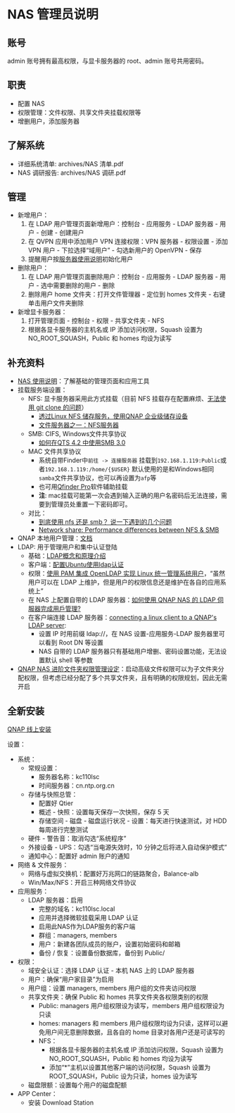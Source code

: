 # NAS 管理员说明


## 账号
admin 账号拥有最高权限，与显卡服务器的 root、admin 账号共用密码。


## 职责

* 配置 NAS
* 权限管理：文件权限、共享文件夹挂载权限等
* 增删用户，添加服务器


## 了解系统

* 详细系统清单: archives/NAS 清单.pdf
* NAS 调研报告: archives/NAS 调研.pdf


## 管理

* 新增用户：
    1. 在 LDAP 用户管理页面新增用户：控制台 - 应用服务 - LDAP 服务器 - 用户 - 创建 - 创建用户
    1. 在 QVPN 应用中添加用户 VPN 连接权限：VPN 服务器 - 权限设置 - 添加 VPN 用户 - 下拉选择“域用户” - 勾选新用户的 OpenVPN - 保存
    1. 提醒用户按[服务器使用说明](documents/server/README.md)初始化用户
* 删除用户：
    1. 在 LDAP 用户管理页面删除用户：控制台 - 应用服务 - LDAP 服务器 - 用户 - 选中需要删除的用户 - 删除
    1. 删除用户 home 文件夹：打开文件管理器 - 定位到 homes 文件夹 - 右键单击用户文件夹删除
* 新增显卡服务器：
    1. 打开管理页面 - 控制台 - 权限 - 共享文件夹 - NFS
    1. 根据各显卡服务器的主机名或 IP 添加访问权限，Squash 设置为 NO_ROOT_SQUASH，Public 和 homes 均设为读写


## 补充资料

* [NAS 使用说明](README.md)：了解基础的管理页面和应用工具
* 挂载服务端设置：
    * NFS: 显卡服务器采用此方式挂载（目前 NFS 挂载存在配置麻烦、[无法使用 git clone 的问题](../server/README.md#问题)）
        * [透过Linux NFS 储存服务，使用QNAP 企业级储存设备](https://www.qnap.com/zh-hk/how-to/tutorial/article/透過-linux-nfs-儲存服務使用-qnap-企業級儲存設備/)
        * [文件服务器之一：NFS服务器](http://cn.linux.vbird.org/linux_server/0330nfs.php)
    * SMB: CIFS, Windows文件共享协议
        * [如何在QTS 4.2 中使用SMB 3.0](https://www.qnap.com/zh-tw/how-to/tutorial/article/如何在-qts-4-2-中使用-smb-3-0/)
    * MAC 文件共享协议 
        * 系统自带Finder中`前往 -> 连接服务器` 挂载到`192.168.1.119:Public`或者`192.168.1.119:/home/{$USER}` 默认使用的是和Windows相同`samba`文件共享协议，也可以再设置为`afp`等
        * 也可用[Qfinder Pro](https://www.qnap.com/zh-cn/how-to/tutorial/article/%E5%B0%86%E5%85%B1%E4%BA%AB%E6%96%87%E4%BB%B6%E5%A4%B9%E6%8C%82%E8%BD%BD%E5%88%B0-mac-%E8%AE%A1%E7%AE%97%E6%9C%BA/)软件辅助挂载
        * **注**: mac挂载可能第一次会遇到输入正确的用户名密码后无法连接，需要到管理员处重置一下密码即可。
    * 对比：
        * [到底使用 nfs 还是 smb？ 说一下遇到的几个问题](https://www.v2ex.com/t/538664)
        * [Network share: Performance differences between NFS & SMB](https://ferhatakgun.com/network-share-performance-differences-between-nfs-smb/)
* QNAP 本地用户管理：[文档](https://docs.qnap.com/nas/4.2/Home/sc/index.html?users.htm)
* LDAP: 用于管理用户和集中认证登陆
    * 基础：[LDAP概念和原理介绍](https://www.cnblogs.com/wilburxu/p/9174353.html)
    * 客户端：[配置Ubuntu使用ldap认证](https://www.iteye.com/blog/wuyaweiwude-1889452)
    * 权限：[使用 PAM 集成 OpenLDAP 实现 Linux 统一管理系统用户](https://www.ibm.com/developerworks/cn/linux/1406_liulz_pamopenldap/index.html)，“虽然用户可以在 LDAP 上维护，但是用户的权限信息还是维护在各自的应用系统上”
    * 在 NAS 上配置自带的 LDAP 服务器：[如何使用 QNAP NAS 的 LDAP 伺服器完成用戶管理?](https://www.qnap.com/zh-hk/how-to/tutorial/article/如何使用-qnap-nas-的-ldap-伺服器完成用戶管理/)
    * 在客户端连接 LDAP 服务器：[connecting a linux client to a QNAP's LDAP server](https://laurentperrinet.github.io/sciblog/posts/2012-09-04-connecting-a-linux-client-to-a-QNAPs-LDAP-server.html):
        * 设置 IP 时用前缀 ldap://，在 NAS 设置-应用服务-LDAP 服务器里可以看到 Root DN 等设置
        * NAS 自带的 LDAP 服务器只有基础用户增删、密码设置功能，无法设置默认 shell 等参数
* [QNAP NAS 进阶文件夹权限管理设定](https://www.qnap.com/zh-cn/how-to/tutorial/article/qnap-nas-%E8%BF%9B%E9%98%B6%E6%96%87%E4%BB%B6%E5%A4%B9%E6%9D%83%E9%99%90%E7%AE%A1%E7%90%86%E8%AE%BE%E5%AE%9A/)：启动高级文件权限可以为子文件夹分配权限，但考虑已经分配了多个共享文件夹，且有明确的权限规划，因此无需开启


## 全新安装

[QNAP 线上安装](https://start.qnap.com/cn/?QfinderPro=1)

设置：
* 系统：
    * 常规设置：
        * 服务器名称：kc110lsc
        * 时间服务器：cn.ntp.org.cn
    * 存储与快照总管：
        * 配置好 Qtier
        * 概述 - 快照：设置每天保存一次快照，保存 5 天
        * 存储空间 - 磁盘 - 磁盘运行状况 - 设置：每天进行快速测试，对 HDD 每周进行完整测试
    * 硬件 - 警告音：取消勾选“系统程序”
    * 外接设备 - UPS：勾选“当电源失效时，10 分钟之后将进入自动保护模式”
    * 通知中心：配置好 admin 账户的通知
* 网络 & 文件服务：
    * 网络与虚拟交换机：配置好万兆网口的链路聚合，Balance-alb
    * Win/Max/NFS：开启三种网络文件协议
* 应用服务：
    * LDAP 服务器：启用
        * 完整的域名：kc110lsc.local
        * 应用并选择微软挂载采用 LDAP 认证
        * 启用此NAS作为LDAP服务的客户端
        * 群组：managers, members
        * 用户：新建各团队成员的账户，设置初始密码和邮箱
        * 备份 / 恢复：设置备份数据库，备份到 Public/
* 权限：
    * 域安全认证：选择 LDAP 认证 - 本机 NAS 上的 LDAP 服务器
    * 用户：确保“用户家目录”为启用
    * 用户组：设置 managers, members 用户组的文件夹访问权限
    * 共享文件夹：确保 Public 和 homes 共享文件夹各权限类别的权限
        * Public: managers 用户组权限设为读写，members 用户组权限设为只读
        * homes: managers 和 members 用户组权限均设为只读，这样可以避免用户间无意删除数据，且各自的 home 目录对各用户还是可读写的
        * NFS：
            * 根据各显卡服务器的主机名或 IP 添加访问权限，Squash 设置为 NO_ROOT_SQUASH，Public 和 homes 均设为读写
            * 添加“*”主机以设置其他客户端的访问权限，Squash 设置为 ROOT_SQUASH，Public 设为只读，homes 设为读写
    * 磁盘限额：设置每个用户的磁盘配额
* APP Center：
    * 安装 Download Station



